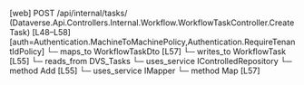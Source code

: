 [web] POST /api/internal/tasks/  (Dataverse.Api.Controllers.Internal.Workflow.WorkflowTaskController.CreateTask)  [L48–L58] [auth=Authentication.MachineToMachinePolicy,Authentication.RequireTenantIdPolicy]
  └─ maps_to WorkflowTaskDto [L57]
  └─ writes_to WorkflowTask [L55]
    └─ reads_from DVS_Tasks
  └─ uses_service IControlledRepository<WorkflowTask>
    └─ method Add [L55]
  └─ uses_service IMapper
    └─ method Map [L57]

